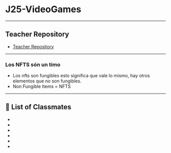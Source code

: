 # J25-VideoGames
---

## Teacher Repository
- [Teacher Repository](https://github.com/d-prieto/J25-videogames)

---
### Los NFTS són un timo
- Los nfts son fungibles esto significa que vale lo mismo, hay otros elementos que no son fungibles.
- Non Fungible Items = NFTS

--- 

## 👥 List of Classmates
- []()
- []()
- []()
- []()
- []()
- []()
